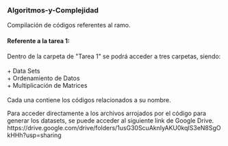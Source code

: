 ### Algoritmos-y-Complejidad
Compilación de códigos referentes al ramo.


 #### **Referente a la tarea 1:** 
 <p>
  Dentro de la carpeta de "Tarea 1" se podrá acceder a tres carpetas, siendo: <br><br>
  + Data Sets <br>
  + Ordenamiento de Datos <br>
  + Multiplicación de Matrices <br><br>
   Cada una contiene los códigos relacionados a su nombre.<br>
</p>
<p>
  Para acceder directamente a los archivos arrojados por el código para generar los datasets, se puede acceder al siguiente link de Google Drive. <br>
  https://drive.google.com/drive/folders/1usG30ScuAknIyAKU0kqIS3eN8SgOkHHh?usp=sharing
  
</p>
